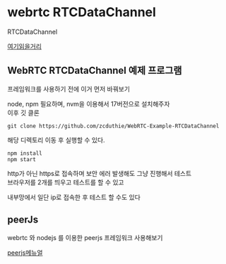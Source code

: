 # webrtc RTCDataChannel
RTCDataChannel

[여기읽을거리](https://web.dev/articles/webrtc-datachannels)   



## WebRTC RTCDataChannel 예제 프로그램
프레임워크를 사용하기 전에 이거 먼저 바꿔보기


node, npm 필요하며, nvm을 이용해서 17버전으로 설치해주자  
이후 깃 클론
```
git clone https://github.com/zcduthie/WebRTC-Example-RTCDataChannel
```

해당 디렉토리 이동 후 실행할 수 있다.
```
npm install
npm start
```

http가 아닌 https로 접속하며 보안 에러 발생해도 그냥 진행해서 테스트   
브라우저를 2개를 띄우고 테스트를 할 수 있고   

내부망에서 일단 ip로 접속한 후 테스트 할 수도 있다


## peerJs
webrtc 와 nodejs 를 이용한 peerjs 프레임워크 사용해보기

[peerjs메뉴얼](https://peerjs.com)


